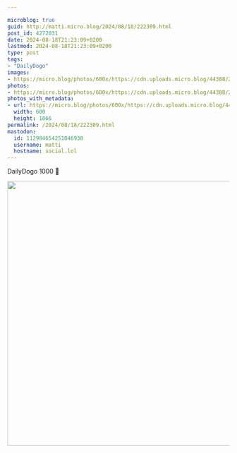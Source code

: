 ```yaml
---

microblog: true
guid: http://matti.micro.blog/2024/08/18/222309.html
post_id: 4272031
date: 2024-08-18T21:23:09+0200
lastmod: 2024-08-18T21:23:09+0200
type: post
tags:
- "DailyDogo"
images:
- https://micro.blog/photos/600x/https://cdn.uploads.micro.blog/44388/2024/c88b3771131b49798d6e84ba3f95be0c.jpg
photos:
- https://micro.blog/photos/600x/https://cdn.uploads.micro.blog/44388/2024/c88b3771131b49798d6e84ba3f95be0c.jpg
photos_with_metadata:
- url: https://micro.blog/photos/600x/https://cdn.uploads.micro.blog/44388/2024/c88b3771131b49798d6e84ba3f95be0c.jpg
  width: 600
  height: 1066
permalink: /2024/08/18/222309.html
mastodon:
  id: 112984654251046938
  username: matti
  hostname: social.lol
---
```

DailyDogo 1000 🐶

<img src="/media/uploads/2024/c88b3771131b49798d6e84ba3f95be0c.jpg" width="600" alt="" />
